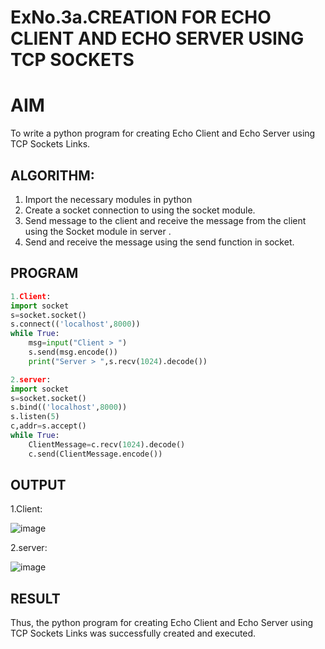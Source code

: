# ExNo.3a.CREATION FOR ECHO CLIENT AND ECHO SERVER USING TCP SOCKETS
# AIM
To write a python program for creating Echo Client and Echo Server using TCP
Sockets Links.
## ALGORITHM:
1. Import the necessary modules in python
2. Create a socket connection to using the socket module.
3. Send message to the client and receive the message from the client using the Socket module in
 server .
4. Send and receive the message using the send function in socket.
## PROGRAM
```python
1.Client:
import socket
s=socket.socket()
s.connect(('localhost',8000))
while True:
    msg=input("Client > ")
    s.send(msg.encode())
    print("Server > ",s.recv(1024).decode())
```
```python
2.server:
import socket
s=socket.socket()
s.bind(('localhost',8000))
s.listen(5)
c,addr=s.accept()
while True:
    ClientMessage=c.recv(1024).decode()
    c.send(ClientMessage.encode())
```
## OUTPUT
1.Client:

![image](https://github.com/user-attachments/assets/d3a33fca-6564-4ed3-b070-c00d5c180993)

2.server:

![image](https://github.com/user-attachments/assets/7e9f2408-2cee-43fc-b878-7a1cd11ea1b6)


## RESULT
Thus, the python program for creating Echo Client and Echo Server using TCP Sockets Links 
was successfully created and executed.
